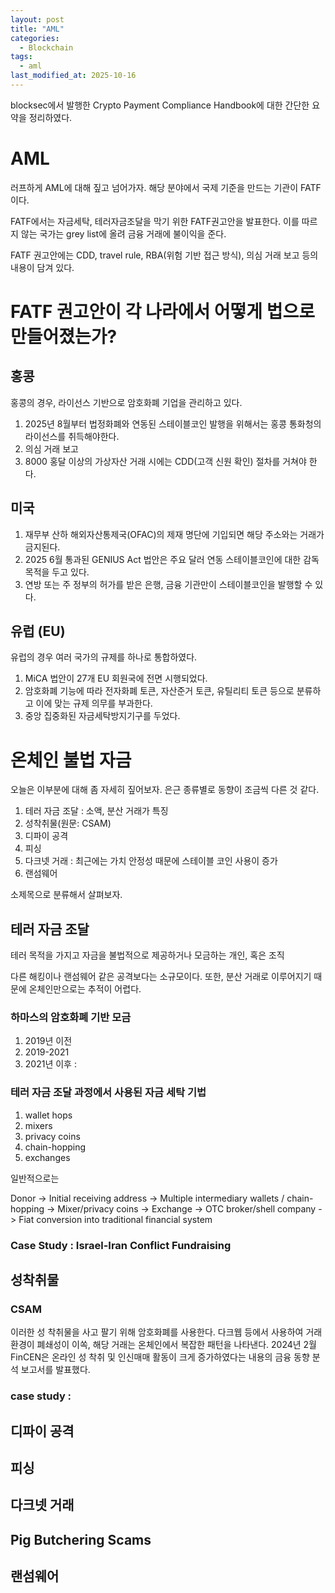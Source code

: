 ```yaml
---
layout: post
title: "AML"
categories:
  - Blockchain
tags:
  - aml
last_modified_at: 2025-10-16
---
```


blocksec에서 발행한 Crypto Payment Compliance Handbook에 대한 간단한 요약을 정리하였다.

# AML 

러프하게 AML에 대해 짚고 넘어가자. 해당 분야에서 국제 기준을 만드는 기관이 FATF이다. 

FATF에서는 자금세탁, 테러자금조달을 막기 위한 FATF권고안을 발표한다. 이를 따르지 않는 국가는 grey list에 올려 금융 거래에 불이익을 준다. 

FATF 권고안에는 CDD, travel rule, RBA(위험 기반 접근 방식), 의심 거래 보고 등의 내용이 담겨 있다. 

# FATF 권고안이 각 나라에서 어떻게 법으로 만들어졌는가? 

## 홍콩 

홍콩의 경우, 라이선스 기반으로 암호화폐 기업을 관리하고 있다. 

1. 2025년 8월부터 법정화폐와 연동된 스테이블코인 발행을 위해서는 홍콩 통화청의 라이선스를 취득해야한다. 
2. 의심 거래 보고 
3. 8000 홍달 이상의 가상자산 거래 시에는 CDD(고객 신원 확인) 절차를 거쳐야 한다. 

## 미국 

1. 재무부 산하 해외자산통제국(OFAC)의 제재 명단에 기입되면 해당 주소와는 거래가 금지된다. 
2. 2025 6월 통과된 GENIUS Act 법안은 주요 달러 연동 스테이블코인에 대한 감독 목적을 두고 있다. 
3. 연방 또는 주 정부의 허가를 받은 은행, 금융 기관만이 스테이블코인을 발행할 수 있다. 

## 유럽 (EU)

유럽의 경우 여러 국가의 규제를 하나로 통합하였다. 

1. MiCA 법안이 27개 EU 회원국에 전면 시행되었다. 
2. 암호화폐 기능에 따라 전자화폐 토큰, 자산준거 토큰, 유틸리티 토큰 등으로 분류하고 이에 맞는 규제 의무를 부과한다. 
3. 중앙 집중화된 자금세탁방지기구를 두었다. 

# 온체인 불법 자금 

오늘은 이부분에 대해 좀 자세히 짚어보자. 은근 종류별로 동향이 조금씩 다른 것 같다. 

1. 테러 자금 조달 : 소액, 분산 거래가 특징 
2. 성착취물(원문: CSAM)
3. 디파이 공격 
4. 피싱 
5. 다크넷 거래 : 최근에는 가치 안정성 때문에 스테이블 코인 사용이 증가 
6. 랜섬웨어 

소제목으로 분류해서 살펴보자. 

## 테러 자금 조달 

테러 목적을 가지고 자금을 불법적으로 제공하거나 모금하는 개인, 혹은 조직 

다른 해킹이나 랜섬웨어 같은 공격보다는 소규모이다. 또한, 분산 거래로 이루어지기 때문에 온체인만으로는 추적이 어렵다. 

### 하마스의 암호화폐 기반 모금 

1. 2019년 이전 
2. 2019-2021 
3. 2021년 이후 : 

### 테러 자금 조달 과정에서 사용된 자금 세탁 기법 

1. wallet hops 
2. mixers
3. privacy coins 
4. chain-hopping 
5. exchanges 

일반적으로는 

Donor -> Initial receiving address -> Multiple intermediary wallets / chain-hopping -> Mixer/privacy coins -> Exchange -> OTC broker/shell company -> Fiat conversion into traditional financial system 

### Case Study : Israel-Iran Conflict Fundraising 


## 성착취물 

### CSAM 
이러한 성 착취물을 사고 팔기 위해 암호화폐를 사용한다. 다크웹 등에서 사용하여 거래 환경이 폐쇄성이 이쏙, 해당 거래는 온체인에서 복잡한 패턴을 나타낸다. 2024년 2월 FinCEN은 온라인 성 착취 및 인신매매 활동이 크게 증가하였다는 내용의 금융 동향 분석 보고서를 발표했다. 

### case study : 

## 디파이 공격 
## 피싱 
## 다크넷 거래 
## Pig Butchering Scams 

## 랜섬웨어 